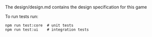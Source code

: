 The design/design.md contains the design specification for this game

To run tests run:
```
npm run test:core  # unit tests
npm run test:ui    # integration tests
```